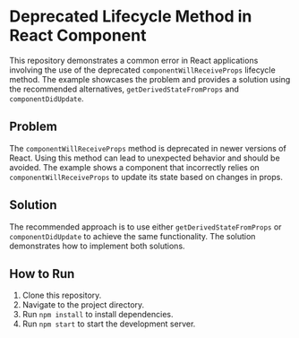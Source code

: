# Deprecated Lifecycle Method in React Component

This repository demonstrates a common error in React applications involving the use of the deprecated `componentWillReceiveProps` lifecycle method.  The example showcases the problem and provides a solution using the recommended alternatives, `getDerivedStateFromProps` and `componentDidUpdate`.

## Problem

The `componentWillReceiveProps` method is deprecated in newer versions of React. Using this method can lead to unexpected behavior and should be avoided.  The example shows a component that incorrectly relies on `componentWillReceiveProps` to update its state based on changes in props.

## Solution

The recommended approach is to use either `getDerivedStateFromProps` or `componentDidUpdate` to achieve the same functionality.  The solution demonstrates how to implement both solutions.

## How to Run

1. Clone this repository.
2. Navigate to the project directory.
3. Run `npm install` to install dependencies.
4. Run `npm start` to start the development server.